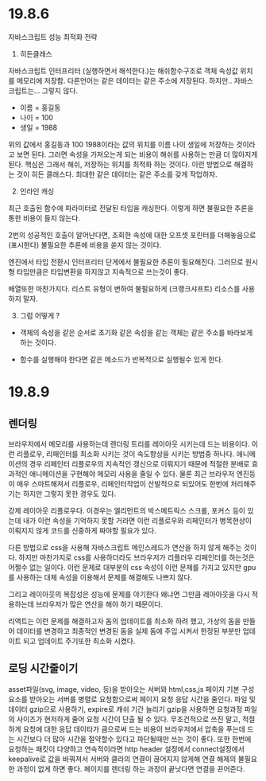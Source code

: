 # 19.8.6

자바스크립트 성능 최적화 전략 

1. 히든클래스

자바스크립트 인터프리터 (실행하면서 해석한다.)는 해쉬함수구조로 객체 속성값 위치를 메모리에 저장함. 다른언어는 같은 데이터는 같은 주소에 저장된다. 하지만.. 자바스크립트는... 그렇지 않다.

- 이름 = 홍길동
- 나이 = 100
- 생일 = 1988

위의 값에서 홍길동과 100 1988이라는 값의 위치를 이름 나이 생일에 저장하는 것이라고 보면 된다. 그러면 속성을 가져오는게 되는 비용이 해쉬를 사용하는 만큼 더 많아지게 된다. 핵심은 그래서 해쉬, 저장하는 위치를 최적화 하는 것이다. 이런 방법으로 해결하는 것이 히든 클래스다. 최대한 같은 데이터는 같은 주소를 갖게 작업하자.


2. 인라인 캐싱

최근 호출된 함수에 파라미터로 전달된 타입을 캐싱한다. 이렇게 하면 불필요한 추론을 통한 비용이 들지 않는다.

2번의 성공적인 호출이 알어난다면, 조회한 속성에 대한 오프셋 포린터를 더해놓음으로(표시한다) 불필요한 추론에 비용을 쏟지 않는 것이다.

엔진에서 타입 전환시 인터프리터 단게에서 불필요한 추론이 필요해진다. 그러므로 원시형 타입만큼은 타입변환을 하지않고 지속적으로 쓰는것이 좋다.

배열또한 마찬가지다. 리스트 유형이 변하여 불필요하게 (크랭크샤프트) 리소스를 사용하지 말자.


3. 그럼 어떻게 ?

- 객체의 속성을 같은 순서로 초기화 같은 속성을 같는 객체는 같은 주소를 바라보게 하는 것이다.

- 함수를 실행해야 한다면 같은 메소드가 반복적으로 실행될수 있게 한다.






# 19.8.9

## 렌더링
브라우저에서 메모리를 사용하는데 렌더링 트리를 레이아웃 시키는데 드는 비용이다. 이런 리플로우, 리패인터를 최소화 시키는 것이 속도향상을 시키는 방법중 하나다. 
애니메이션의 경우 리페인터 리플로우의 지속적인 갱신으로 이뤄지기 때문에 적절한 분배로 효과적인 애니메이션을 구현해야 메모리 사용을 줄일 수 있다.
물론 최근 브라우저 엔진등이 매우 스마트해져서 리플로우, 리페인터작업이 산발적으로 되있어도 한번에 처리해주기는 하지만 그렇지 못한 경우도 있다. 

강제 레이아웃 리플로우다. 이경우는 엘리먼트의 박스메트릭스 스크롤, 포커스 등이 있는데 내가 이런 속성을 기억하지 못할 거라면 이런 리플로우와 리페인터가 병목현상이 이뤄지지 않게 코드를 신중하게 짜야할 필요가 있다.

다른 방법으로 css을 사용해 자바스크립트 메인스레드가 연산을 하지 않게 해주는 것이다. 하지만 마찬가지로 css를 사용하더라도 브라우저가 리플러우 리페인터를 하는것은 어쩔수 없는 일이다. 이런 문제로 대부분의 css 속성이 이런 문제를 가지고 있지만 gpu를 사용하는 대체 속성을 이용해서 문제를 해결해도 나쁘지 않다.

그리고 레이아웃의 복잡성은 성능에 문제를 야기한다 왜냐면 그만큼 레아아웃을 다시 적용하는데 브라우저가 많은 연산을 해야 하기 때문이다.

리액트는 이런 문제를 해결하고자 돔의 업데이트를 최소화 하려 했고, 가상의 돔을 만들어 데이터를 변경하고 최종적인 변경된 돔을 실제 돔에 주입 시켜서 한정된 부분만 업데이트 되고 업데이트 주기또한 최소화 시켰다.


## 로딩 시간줄이기 

asset파일(svg, image, video, 등)을 받아오는 서버와 html,css,js 페이지 기본 구성요소를 받아오는 서버를 병렬로 요청함으로써 페이지 요청 응답 시간을 줄인다. 파일 및 데이터 gzip으로 사용하기, expire로 캐쉬 기간 늘리기 gzip을 사용하면 요청과정 파일의 사이즈가 현저하게 줄어 요청 시간이 단출 될 수 있다. 무조건적으로 쓰진 말고, 적절하게 요청에 대한 응답 데이타가 큼으로써 드는 비용이 브라우저에서 압축을 푸는데 드는 시간보다 더 많아 시간을 절약할수 있다고 파단될때만 쓰는 것이 좋다. 또한 한번에 요청하는 패킷이 다양하고 연속적이라면 http header 설정에서 connect설정에서 keepalive로 값을 바꿔져서 서버와 클라의 연결이 끊어지지 않게해 연결 해제의 불필요한 과정이 없게 하면 좋다. 페이지를 렌더링 하는 과정이 끝낫다면 연결을 끈어준다.